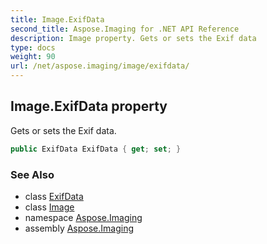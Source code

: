 ```yaml
---
title: Image.ExifData
second_title: Aspose.Imaging for .NET API Reference
description: Image property. Gets or sets the Exif data
type: docs
weight: 90
url: /net/aspose.imaging/image/exifdata/
---
```

## Image.ExifData property

Gets or sets the Exif data.

```csharp
public ExifData ExifData { get; set; }
```

### See Also

* class [ExifData](../../../aspose.imaging.exif/exifdata/)
* class [Image](../)
* namespace [Aspose.Imaging](../../image/)
* assembly [Aspose.Imaging](../../../)


